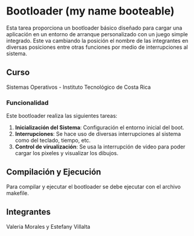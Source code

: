 # Bootloader (my name booteable)

Esta tarea proporciona un bootloader básico diseñado para cargar una aplicación en un entorno de arranque personalizado con un juego simple integrado. Este va cambiando la posición el nombre de las integrantes en diversas posiciones entre otras funciones por medio de interrupciones al sistema.

## Curso

Sistemas Operativos - Instituto Tecnológico de Costa Rica

### Funcionalidad

Este bootloader realiza las siguientes tareas:

1. **Inicialización del Sistema**: Configuración el entorno inicial del boot.
2. **Interrupciones**: Se hace uso de diversas interrupciones al sistema como del teclado, tiempo, etc.
3. **Control de virualización**: Se usa la interrupción de video para poder cargar los pixeles y visualizar los dibujos.


## Compilación y Ejecución

Para compilar y ejecutar el bootloader se debe ejecutar con el archivo makefile.

## Integrantes

Valeria Morales y
Estefany Villalta
